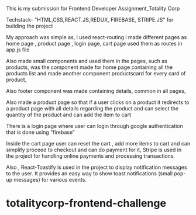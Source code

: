 This is my submission for Frontend Developer Assignment_Totality Corp

Techstack- "HTML,CSS,REACT.JS,REDUX, FIREBASE, STRIPE.JS" for building the project

My approach was simple as, i used react-routing i made different pages as home page , product page , login page, cart page used them as routes in app.js file

Also made small components and used them in the pages, such as products, was the component made for home page containing all the products list and made another component productscard for every card of product, 

Also footer  component was made containing details, common in all pages,

Also made a product page so that if a user clicks on a product it redirects to a product page with all details regarding the product and can select the quantity of the product and can add the item to cart

There is a login page where user can login through google authentication that is done using "firebase" 

Inside the cart page user can reset the cart , add more items to cart and can simplify proceed to checkout and can do payment for it, Stripe is used in the project for handling online payments and processing transactions.

Also , React-Toastify is used in the project to display notification messages to the user. It provides an easy way to show toast notifications (small pop-up messages) for various events.











# totalitycorp-frontend-challenge
